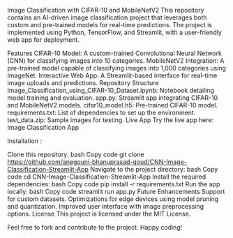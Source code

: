 Image Classification with CIFAR-10 and MobileNetV2
This repository contains an AI-driven image classification project that leverages both custom and pre-trained models for real-time predictions. The project is implemented using Python, TensorFlow, and Streamlit, with a user-friendly web app for deployment.

Features
CIFAR-10 Model: A custom-trained Convolutional Neural Network (CNN) for classifying images into 10 categories.
MobileNetV2 Integration: A pre-trained model capable of classifying images into 1,000 categories using ImageNet.
Interactive Web App: A Streamlit-based interface for real-time image uploads and predictions.
Repository Structure
Image_Classification_using_CIFAR-10_Dataset.ipynb: Notebook detailing model training and evaluation.
app.py: Streamlit app integrating CIFAR-10 and MobileNetV2 models.
cifar10_model.h5: Pre-trained CIFAR-10 model.
requirements.txt: List of dependencies to set up the environment.
test_data.zip: Sample images for testing.
Live App
Try the live app here: Image Classification App

Installation : 

Clone this repository:
bash
Copy code
git clone https://github.com/anegouni-bhanuprasad-goud/CNN-Image-Classification-Streamlit-App
Navigate to the project directory:
bash
Copy code
cd CNN-Image-Classification-Streamlit-App
Install the required dependencies:
bash
Copy code
pip install -r requirements.txt
Run the app locally:
bash
Copy code
streamlit run app.py
Future Enhancements
Support for custom datasets.
Optimizations for edge devices using model pruning and quantization.
Improved user interface with image preprocessing options.
License
This project is licensed under the MIT License.

Feel free to fork and contribute to the project. Happy coding!
